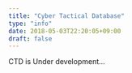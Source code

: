 ```yaml
---
title: "Cyber Tactical Database"
type: "info"
date: 2018-05-03T22:20:05+09:00
draft: false
---
```


CTD is Under development...